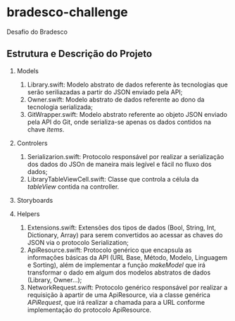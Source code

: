 # bradesco-challenge
Desafio do Bradesco


## Estrutura e Descrição do Projeto
1. Models
   1. Library.swift: Modelo abstrato de dados referente às tecnologias que serão seriliazadas a partir do JSON enviado pela API;
   1. Owner.swift: Modelo abstrato de dados referente ao dono da tecnologia serializada;
   1. GitWrapper.swift: Modelo abstrato referente ao objeto JSON enviado pela API do Git, onde serializa-se apenas os dados contidos na chave *items*.

1. Controlers
   1. Serializarion.swift: Protocolo responsável por realizar a serialização dos dados do JSOn de maneira mais legível e fácil no fluxo dos dados;
   1. LibraryTableViewCell.swift: Classe que controla a célula da *tableView* contida na controller.
   
1. Storyboards

1. Helpers
   1. Extensions.swift: Extensões dos tipos de dados (Bool, String, Int, Dictionary, Array) para serem convertidos ao acessar as chaves do JSON via o protocolo Serialization;
   1. ApiResource.swift: Protocolo genérico que encapsula as informações básicas da API (URL Base, Método, Modelo, Linguagem e Sorting), além de implementar a função *makeModel* que irá transformar o dado em algum dos modelos abstratos de dados (Library, Owner...);
   1. NetworkRequest.swift: Protocolo genérico responsável por realizar a requisição à apartir de uma ApiResource, via a classe genérica *APiRequest*, que irá realizar a chamada para a URL conforme implementação do protocolo ApiResource.
   
   

